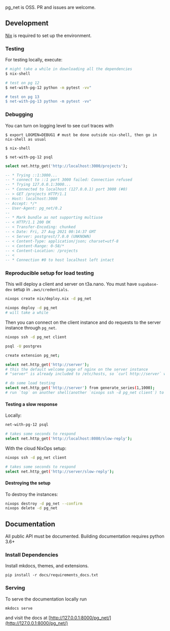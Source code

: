 pg_net is OSS. PR and issues are welcome.


## Development

[Nix](https://nixos.org/download.html) is required to set up the environment.

### Testing

For testing locally, execute:

```bash
# might take a while in downloading all the dependencies
$ nix-shell

# test on pg 12
$ net-with-pg-12 python -m pytest -vv"

# test on pg 13
$ net-with-pg-13 python -m pytest -vv"
```

### Debugging

You can turn on logging level to see curl traces with

```
$ export LOGMIN=DEBUG1 # must be done outside nix-shell, then go in nix-shell as usual

$ nix-shell

$ net-with-pg-12 psql
```

```sql
select net.http_get('http://localhost:3000/projects');

-- * Trying ::1:3000...
-- * connect to ::1 port 3000 failed: Connection refused
-- * Trying 127.0.0.1:3000...
-- * Connected to localhost (127.0.0.1) port 3000 (#0)
-- > GET /projects HTTP/1.1
-- Host: localhost:3000
-- Accept: */*
-- User-Agent: pg_net/0.2
--
-- * Mark bundle as not supporting multiuse
-- < HTTP/1.1 200 OK
-- < Transfer-Encoding: chunked
-- < Date: Fri, 27 Aug 2021 00:14:37 GMT
-- < Server: postgrest/7.0.0 (UNKNOWN)
-- < Content-Type: application/json; charset=utf-8
-- < Content-Range: 0-58/*
-- < Content-Location: /projects
-- <
-- * Connection #0 to host localhost left intact
```

### Reproducible setup for load testing

This will deploy a client and server on t3a.nano. You must have `supabase-dev` setup in `.aws/credentials`.

```bash
nixops create nix/deploy.nix -d pg_net

nixops deploy -d pg_net
# will take a while
```

Then you can connect on the client instance and do requests to the server instance through `pg_net`.

```bash
nixops ssh -d pg_net client

psql -U postgres

create extension pg_net;

select net.http_get('http://server');
# this the default welcome page of nginx on the server instance
# "server" is already included to /etc/hosts, so `curl http://server` will give the same result

# do some load testing
select net.http_get('http://server') from generate_series(1,1000);
# run `top` on another shell(another `nixops ssh -d pg_net client`) to check the worker behavior
```

#### Testing a slow response

Locally:

```bash
net-with-pg-12 psql

# takes some seconds to respond
select net.http_get('http://localhost:8080/slow-reply');
```

With the cloud NixOps setup:

```bash
nixops ssh -d pg_net client

# takes some seconds to respond
select net.http_get('http://server/slow-reply');
```

#### Destroying the setup

To destroy the instances:

```bash
nixops destroy -d pg_net --confirm
nixops delete -d pg_net
```

## Documentation

All public API must be documented. Building documentation requires python 3.6+


### Install Dependencies

Install mkdocs, themes, and extensions.

```shell
pip install -r docs/requirements_docs.txt
```

### Serving

To serve the documentation locally run

```shell
mkdocs serve
```

and visit the docs at [http://127.0.0.1:8000/pg_net/](http://127.0.0.1:8000/pg_net/)
